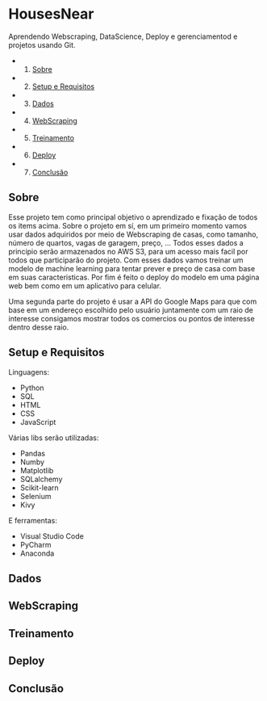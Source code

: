 # HousesNear
Aprendendo Webscraping, DataScience, Deploy e gerenciamentod e projetos usando Git.

* 1. [Sobre](#sobre)
* 2. [Setup e Requisitos](#setup_e_requisitos)
* 3. [Dados](#dados)
* 4. [WebScraping](#webscraping)
* 5. [Treinamento](#treinamento)
* 6. [Deploy](#deploy)
* 7. [Conclusão](#conclusao)

## Sobre
Esse projeto tem como principal objetivo o aprendizado e fixação de todos os items acima.
Sobre o projeto em sí, em um primeiro momento vamos usar dados adquiridos por meio de Webscraping de casas, como tamanho, número de quartos, vagas de garagem, preço, ...
Todos esses dados a principio serão armazenados no AWS S3, para um acesso mais facil por todos que participarão do projeto.
Com esses dados vamos treinar um modelo de machine learning para tentar prever e preço de casa com base em suas caracteristicas.
Por fim é feito o deploy do modelo em uma página web bem como em um aplicativo para celular.

Uma segunda parte do projeto é usar a API do Google Maps para que com base em um endereço escolhido pelo usuário juntamente com um raio de interesse consigamos mostrar todos os comercios ou pontos de interesse dentro desse raio.

## Setup e Requisitos
Linguagens:

* Python
* SQL
* HTML
* CSS
* JavaScript

Várias libs serão utilizadas:

* Pandas
* Numby
* Matplotlib
* SQLalchemy
* Scikit-learn
* Selenium
* Kivy

E ferramentas:

* Visual Studio Code
* PyCharm
* Anaconda

## Dados

## WebScraping

## Treinamento

## Deploy

## Conclusão

